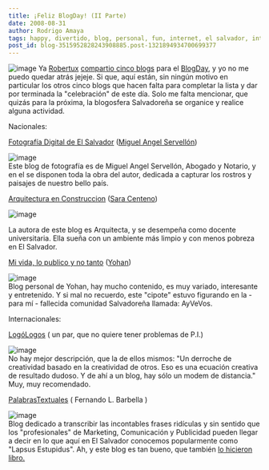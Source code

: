 ```yaml
---
title: ¡Feliz BlogDay! (II Parte)
date: 2008-08-31
author: Rodrigo Amaya
tags: happy, divertido, blog, personal, fun, internet, el salvador, interesante, day, geek
post_id: blog-3515952828243908885.post-1321894934700699377
---
```


![image](https://www.blogday.org/images/badge_yellow.gif)     Ya
[Robertux](https://www.blogger.com/profile/15615123126956711175) [compartio cinco blogs](https://www.srbyte.com/2008/08/feliz-blog-day.html) para el [BlogDay](https://www.srbyte.com/2008/08/que-es-el-blogday.html), y yo no me puedo quedar atrás jejeje. Si que, aquí están, sin ningún motivo en particular los otros cinco blogs que hacen falta para completar la lista y dar por terminada la "celebración" de este día. Solo me falta mencionar, que quizás para la próxima, la blogosfera Salvadoreña se organice y realice alguna actividad.

Nacionales:

[Fotografía Digital de El Salvador](https://mservellon.blogspot.com/) ([Miguel Angel Servellón](https://www.blogger.com/profile/07139871673459512835))

![image](https://3.bp.blogspot.com/_ayvorITawE4/SLs8HKlxWtI/AAAAAAAABNI/2-eeHApM3N8/s320/fotografia.digital.esv.png)    
Este blog de fotografía es de Miguel Angel Servellón, Abogado y Notario, y en el se disponen toda la obra del autor, dedicada a capturar los rostros y paisajes de nuestro bello país.

[Arquitectura en Construccion](https://arquitecturaenconstruccion.blogspot.com/) ([Sara Centeno](https://www.blogger.com/profile/08690917371327868525))

![image](https://3.bp.blogspot.com/_ayvorITawE4/SLs-EWrsdVI/AAAAAAAABOI/DbdIDxmzYc0/s320/arquitectura.en.construccion.png)    

La autora de este blog es Arquitecta, y se desempeña como docente universitaria. Ella sueña con un ambiente más limpio y con menos pobreza en El Salvador.

[Mi vida, lo publico y no tanto](https://keyboardphd.wordpress.com/) ([Yohan](https://keyboardphd.wordpress.com/about/))

![image](https://3.bp.blogspot.com/_ayvorITawE4/SLs8HnJjByI/AAAAAAAABNg/1_6VzpRVG2o/s320/yohan.png)    
Blog personal de Yohan, hay mucho contenido, es muy variado, interesante y entretenido. Y si mal no recuerdo, este "cipote" estuvo figurando en la - para mí - fallecida comunidad Salvadoreña llamada: AyVeVos.

Internacionales:

[LogóLogos](https://logologos.blogspot.com/) ( un par, que no
quiere tener problemas de P.I.)

![image](https://2.bp.blogspot.com/_ayvorITawE4/SLs8HdeDu8I/AAAAAAAABNQ/z5FLkFTd3VQ/s320/logologos.png)    
No hay mejor descripción, que la de ellos mismos: "Un derroche de creatividad basado en la creatividad de otros. Eso es una ecuación creativa de resultado dudoso. Y de ahí a un blog, hay sólo un modem de distancia." Muy, muy recomendado.

[PalabrasTextuales](https://www.palabrastextuales.com/) ( Fernando L. Barbella
)

![image](https://1.bp.blogspot.com/_ayvorITawE4/SLs8HpIlsPI/AAAAAAAABNY/fw6GTe4CUzM/s320/palabrastextuales.png)    
Blog dedicado a transcribir las incontables frases ridículas y sin sentido que los "profesionales" de Marketing, Comunicación y Publicidad pueden llegar a decir en lo que aquí en El Salvador conocemos popularmente como "Lapsus Estupidus". Ah, y este blog es tan bueno, que también [lo hicieron libro.](https://www.indexbook.es/libro.php?651)